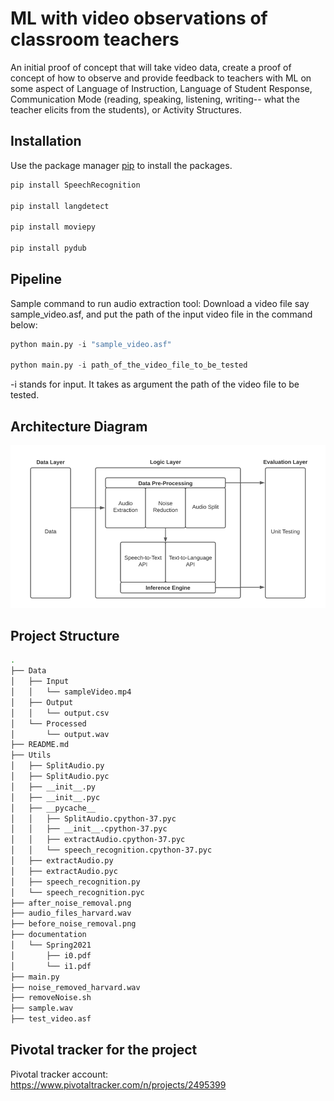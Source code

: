# ML with video observations of classroom teachers

An initial proof of concept that will take video data, create a proof of concept of how to observe and provide feedback to teachers with ML on some aspect of Language of Instruction, Language of Student Response, Communication Mode (reading, speaking, listening, writing-- what the teacher elicits from the students), or Activity Structures.

## Installation

Use the package manager [pip](https://pip.pypa.io/en/stable/) to install the packages.

```bash
pip install SpeechRecognition

pip install langdetect

pip install moviepy

pip install pydub
```

## Pipeline
Sample command to run audio extraction tool:
Download a video file say sample_video.asf, and put the path of the input video file in the command below:

```python
python main.py -i "sample_video.asf"

python main.py -i path_of_the_video_file_to_be_tested
```
-i stands for input. It takes as argument the path of the video file to be tested.

## Architecture Diagram

![Alt text](tbop_architecture.png?raw=true "Title")

## Project Structure
```bash
.
├── Data
│   ├── Input
│   │   └── sampleVideo.mp4
│   ├── Output
│   │   └── output.csv
│   └── Processed
│       └── output.wav
├── README.md
├── Utils
│   ├── SplitAudio.py
│   ├── SplitAudio.pyc
│   ├── __init__.py
│   ├── __init__.pyc
│   ├── __pycache__
│   │   ├── SplitAudio.cpython-37.pyc
│   │   ├── __init__.cpython-37.pyc
│   │   ├── extractAudio.cpython-37.pyc
│   │   └── speech_recognition.cpython-37.pyc
│   ├── extractAudio.py
│   ├── extractAudio.pyc
│   ├── speech_recognition.py
│   └── speech_recognition.pyc
├── after_noise_removal.png
├── audio_files_harvard.wav
├── before_noise_removal.png
├── documentation
│   └── Spring2021
│       ├── i0.pdf
│       └── i1.pdf
├── main.py
├── noise_removed_harvard.wav
├── removeNoise.sh
├── sample.wav
├── test_video.asf
```

## Pivotal tracker for the project
Pivotal tracker account: https://www.pivotaltracker.com/n/projects/2495399

